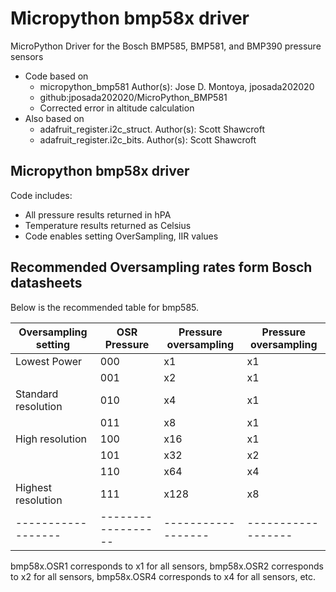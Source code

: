# Micropython bmp58x driver
MicroPython Driver for the Bosch BMP585, BMP581, and BMP390 pressure sensors
* Code based on
  * micropython_bmp581 Author(s): Jose D. Montoya, jposada202020
  * github:jposada202020/MicroPython_BMP581
  * Corrected error in altitude calculation
* Also based on
  * adafruit_register.i2c_struct. Author(s): Scott Shawcroft
  * adafruit_register.i2c_bits.  Author(s): Scott Shawcroft
 
## Micropython bmp58x driver
Code includes:
* All pressure results returned in hPA
* Temperature results returned as Celsius
* Code enables setting OverSampling, IIR values
  
## Recommended Oversampling rates form Bosch datasheets
Below is the recommended table for bmp585.

| Oversampling setting | OSR Pressure | Pressure oversampling | Pressure oversampling |
|------------------|------------------|------------------|------------------|
| Lowest Power    |  000     | x1     | x1     |
|                 |  001     | x2     | x1     |
| Standard resolution    |  010     | x4     | x1     |
|                 |  011     | x8     | x1     |
| High resolution    |  100     | x16     | x1     |
|                 |  101     | x32     | x2     |
|                 |  110     | x64     | x4     |
| Highest resolution    |  111     | x128     | x8     |
|------------------|------------------|------------------|------------------|
bmp58x.OSR1 corresponds to x1 for all sensors, bmp58x.OSR2 corresponds to x2 for all sensors, bmp58x.OSR4 corresponds to x4 for all sensors, etc.
